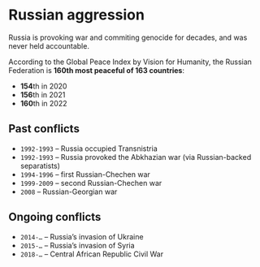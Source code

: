 # Russian aggression

Russia is provoking war and commiting genocide for decades, and was never held accountable.

According to the Global Peace Index by Vision for Humanity,
the Russian Federation is **160th most peaceful of 163 countries**:
- **154**th in 2020
- **156**th in 2021
- **160**th in 2022

## Past conflicts

* `1992-1993` – Russia occupied Transnistria
* `1992-1993` – Russia provoked the Abkhazian war (via Russian-backed separatists)
* `1994-1996` – first Russian-Chechen war
* `1999-2009` – second Russian-Chechen war
* `2008` – Russian-Georgian war

## Ongoing conflicts

* `2014-…` – Russia’s invasion of Ukraine
* `2015-…` – Russia’s invasion of Syria
* `2018-…` – Central African Republic Civil War
